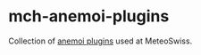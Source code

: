 # mch-anemoi-plugins

Collection of [anemoi plugins](https://anemoi.readthedocs.io/projects/plugins/en/latest/index.html#) used at MeteoSwiss.
